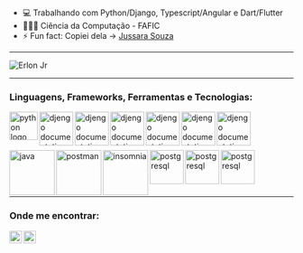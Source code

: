 <!--
**ejrgeek/ejrgeek** is a ✨ _special_ ✨ repository because its `README.md` (this file) appears on your GitHub profile.
Here are some ideas to get you started:
-->

- 💻 Trabalhando com Python/Django, Typescript/Angular e Dart/Flutter
- 👨🏽‍💻 Ciência da Computação - FAFIC
- ⚡ Fun fact: Copiei dela -> [Jussara Souza](https://github.com/jussaragranja)

---


<img align="center" src="https://github-readme-stats.vercel.app/api?username=ejrgeek&show_icons=true&theme=dracula" alt="Erlon Jr" />

---

### Linguagens, Frameworks, Ferramentas e Tecnologias:
[<img align="left" alt="python logo" width="50px" src="https://upload.wikimedia.org/wikipedia/commons/thumb/0/0a/Python.svg/1200px-Python.svg.png">][opencv]
[<img align="left" alt="djengo documentation" width="60px" src="https://cdn.iconscout.com/icon/free/png-256/django-13-1175187.png">][django]
[<img align="left" alt="djengo documentation" width="60px" src="https://opencv.org/wp-content/uploads/2020/07/cropped-OpenCV_logo_white_600x.png">][opencv]
[<img align="left" alt="djengo documentation" width="60px" src="https://dartpad.dev/dart-192.png">][dart]
[<img align="left" alt="djengo documentation" width="60px" src="https://miro.medium.com/max/1000/1*ilC2Aqp5sZd1wi0CopD1Hw.png">][flutter]
[<img align="left" alt="djengo documentation" width="60px" src="https://storage.googleapis.com/blog-images-backup/1*0ei2MOQxAzF7krm-v60wnQ.jpeg">][typescript]
[<img align="left" alt="djengo documentation" width="60px" src="https://upload.wikimedia.org/wikipedia/commons/thumb/c/cf/Angular_full_color_logo.svg/250px-Angular_full_color_logo.svg.png">][angular]
<br/><br/><br/><br/>
[<img align="left" alt="java" width="80px" src="https://www.ifpe.edu.br/campus/palmares/noticias/curso-de-extensao-em-java/javalogo.png/@@images/bf2f5d2c-6545-43bc-b187-9d01c6875d56.png">][java]
[<img align="left" alt="postman" width="80px" src="https://s3.amazonaws.com/media-p.slid.es/uploads/327261/images/5065937/pm-logo-vert.png">][postman]
[<img align="left" alt="insomnia" width="80px" src="https://user-images.githubusercontent.com/38081852/87548811-6a05c580-c683-11ea-99ad-465f97fc0e60.png">][insomnia]
[<img align="left" alt="postgresql" width="60px" src="https://stato.blog.br/loja/image/cache/catalog/LOGO/postgresql-logo-500x500.png">][postgresql]
[<img align="left" alt="postgresql" width="60px" src="https://upload.wikimedia.org/wikipedia/commons/thumb/8/87/Arduino_Logo.svg/720px-Arduino_Logo.svg.png">][arduino]
[<img align="left" alt="postgresql" width="60px" src="https://www.raspberrypi.org/app/uploads/2018/03/RPi-Logo-Reg-SCREEN.png">][rasp]
<br/><br/><br/><br/>

---
 
 
### Onde me encontrar:
[<img align="left" alt="LinkedIn" width="22px" src="https://cdn.jsdelivr.net/npm/simple-icons@v3/icons/linkedin.svg" />][linkedin]
[<img align="left" alt="Instagram" width="22px" src="https://cdn.jsdelivr.net/npm/simple-icons@v3/icons/instagram.svg" />][instagram]

<br/><br/>

[linkedin]: https://www.linkedin.com/in/ejrgeek/
[instagram]: https://www.instagram.com/ejrgeek/
[restassured]: https://rest-assured.io/
[postman]: https://www.postman.com/
[java]: https://java.com/pt-BR/
[insomnia]: https://insomnia.rest/
[python]: https://www.python.org/doc/
[django]: https://docs.djangoproject.com/en/3.1/
[dart]: https://dartpad.dev/
[flutter]: https://flutter.dev/
[typescript]: https://www.typescriptlang.org/
[angular]: https://cli.angular.io/
[postgresql]: https://www.postgresql.org/docs/
[arduino]: https://www.arduino.cc/
[opencv]: https://opencv.org/
[rasp]: https://www.raspberrypi.org/
